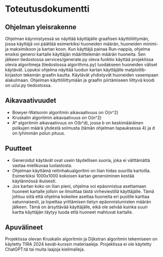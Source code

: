# Toteutusdokumentti

## Ohjelman yleisrakenne

Ohjelman käynnistyessä se näyttää käyttäjälle graafisen käyttöliittymän, jossa käyttäjä voi päättää esimerkiksi huoneiden määrän, huoneiden minimi- ja maksimikoon ja kartan koon.
Kun käyttäjä painaa Run-nappia, ohjelma ensiksi generoi kartalle käyttäjän määrittelemän määrän huoneita.
Sen jälkeen tiedostossa services/generate.py oleva funktio käyttää projektissa olevia algoritmeja (tiedostossa algorithms.py) luodakseen huoneiden väliset käytävät.
Lopuksi ohjelma näyttää luodun kartan käyttäjälle matplotlib-kirjaston tekemän graafin kautta. Käytävät yhdistyvät huoneiden vasempaan alakulmaan. Ohjelman käyttöliittymään ja graafin piirtämiseen liittyvä koodi on ui/ui.py tiedostossa.

## Aikavaativuudet

- Bowyer-Watsonin algoritmin aikavaativuus on O(n^2)
- Kruskalin algoritmin aikavaativuus on O(n^2)
- A\* algoritmin aikavaativuus on O(b^d), jossa b on keskimääräinen polkujen määrä yhdestä solmusta (tämän ohjelman tapauksessa 4) ja d on lyhimmän polun pituus.

## Puutteet

- Generoidut käytävät ovat usein täydellisen suoria, joka ei välttämättä vastaa mielikuvaa luolastosta.
- Ohjelman käyttämä reitinhakualgoritmi on liian hidas suurilla kartoilla. Esimerkiksi 1000x1000 kokoisen kartan generoiminen kestää käytännössä ikuisesti.
- Jos kartan koko on liian pieni, ohjelma voi epäonnistua asettamaan huoneet kartalle jolloin se ilmoittaa tästä virheviestillä käyttäjälle. Tämä johtuu siitä että ohjelma kokeilee asettaa huoneita eri puolille karttaa satunnaisesti, ja lopettaa yrittämisen tietyn epäonnistumisten määrän jälkeen. Tämä on ärsyttävää käyttäjälle, eikä ole selvää kuinka suuri kartta käyttäjän täytyy luoda että huoneet mahtuvat kartalle.

## Apuvälineet

Projektissa olevan Kruskalin algoritmin ja Dijkstran algoritmin tekemiseen on käytetty TIRA 2024 kevät-kurssin materiaaleja. Projektissa ei ole käytetty ChatGPT:tä tai muita laajoja kielimalleja.
